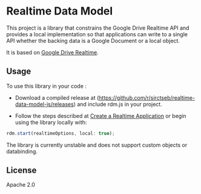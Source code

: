 Realtime Data Model
==========================

This project is a library that constrains the Google Drive Realtime API and provides a local implementation so that applications can write to a single API whether the backing data is a Google Document or a local object.

It is based on [Google Drive Realtime](https://developers.google.com/drive/realtime/).

## Usage ##
To use this library in your code :

* Download a compiled release at (https://github.com/r/sirctseb/realtime-data-model-js/releases) and include rdm.js in your project.

* Follow the steps described at [Create a Realtime Application](https://developers.google.com/drive/realtime/application) or begin using the library locally with:

```javascript
rdm.start(realtimeOptions, local: true);
```

The library is currently unstable and does not support custom objects or databinding.

## License ##
Apache 2.0

